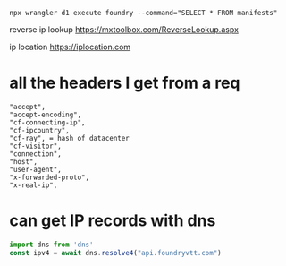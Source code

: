 `npx wrangler d1 execute foundry --command="SELECT * FROM manifests"`

reverse ip lookup
https://mxtoolbox.com/ReverseLookup.aspx

ip location
https://iplocation.com


# all the headers I get from a req

```
"accept",
"accept-encoding",
"cf-connecting-ip",
"cf-ipcountry",
"cf-ray", = hash of datacenter
"cf-visitor",
"connection",
"host",
"user-agent",
"x-forwarded-proto",
"x-real-ip",
```

# can get IP records with dns
```js
import dns from 'dns'
const ipv4 = await dns.resolve4("api.foundryvtt.com")
```



